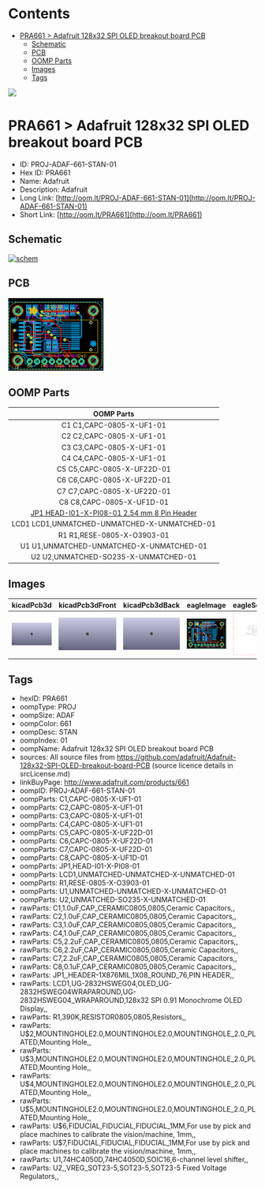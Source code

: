 



Contents
========

* [PRA661 > Adafruit 128x32 SPI OLED breakout board PCB](#pra661--adafruit-128x32-spi-oled-breakout-board-pcb)
	* [Schematic](#schematic)
	* [PCB](#pcb)
	* [OOMP Parts](#oomp-parts)
	* [Images](#images)
	* [Tags](#tags)
  
![][im]
# PRA661 > Adafruit 128x32 SPI OLED breakout board PCB

- ID: PROJ-ADAF-661-STAN-01
- Hex ID: PRA661
- Name: Adafruit
- Description: Adafruit
- Long Link: [http://oom.lt/PROJ-ADAF-661-STAN-01](http://oom.lt/PROJ-ADAF-661-STAN-01)
- Short Link: [http://oom.lt/PRA661](http://oom.lt/PRA661)

## Schematic
  
[![schem](eagleSchemImage.png)](eagleSchemImage.png)
## PCB
  
[![pcb](eagleImage.png)](eagleImage.png)
## OOMP Parts
  

|OOMP Parts|
| :---: |
|C1 C1,CAPC-0805-X-UF1-01|
|C2 C2,CAPC-0805-X-UF1-01|
|C3 C3,CAPC-0805-X-UF1-01|
|C4 C4,CAPC-0805-X-UF1-01|
|C5 C5,CAPC-0805-X-UF22D-01|
|C6 C6,CAPC-0805-X-UF22D-01|
|C7 C7,CAPC-0805-X-UF22D-01|
|C8 C8,CAPC-0805-X-UF1D-01|
|[JP1 HEAD-I01-X-PI08-01 2.54 mm 8 Pin Header](https://github.com/oomlout/oomlout_OOMP_parts/tree/main/HEAD-I01-X-PI08-01/)|
|LCD1 LCD1,UNMATCHED-UNMATCHED-X-UNMATCHED-01|
|R1 R1,RESE-0805-X-O3903-01|
|U1 U1,UNMATCHED-UNMATCHED-X-UNMATCHED-01|
|U2 U2,UNMATCHED-SO235-X-UNMATCHED-01|

## Images
  
  

|kicadPcb3d|kicadPcb3dFront|kicadPcb3dBack|eagleImage|eagleSchemImage|
| :---: | :---: | :---: | :---: | :---: |
|[![kicadPcb3d](kicadPcb3d_140.png)](kicadPcb3d.png)|[![kicadPcb3dFront](kicadPcb3dFront_140.png)](kicadPcb3dFront.png)|[![kicadPcb3dBack](kicadPcb3dBack_140.png)](kicadPcb3dBack.png)|[![eagleImage](eagleImage_140.png)](eagleImage.png)|[![eagleSchemImage](eagleSchemImage_140.png)](eagleSchemImage.png)|

## Tags

- hexID: PRA661
- oompType: PROJ
- oompSize: ADAF
- oompColor: 661
- oompDesc: STAN
- oompIndex: 01
- oompName: Adafruit 128x32 SPI OLED breakout board PCB
- sources: All source files from https://github.com/adafruit/Adafruit-128x32-SPI-OLED-breakout-board-PCB (source licence details in srcLicense.md)
- linkBuyPage: http://www.adafruit.com/products/661
- oompID: PROJ-ADAF-661-STAN-01
- oompParts: C1,CAPC-0805-X-UF1-01
- oompParts: C2,CAPC-0805-X-UF1-01
- oompParts: C3,CAPC-0805-X-UF1-01
- oompParts: C4,CAPC-0805-X-UF1-01
- oompParts: C5,CAPC-0805-X-UF22D-01
- oompParts: C6,CAPC-0805-X-UF22D-01
- oompParts: C7,CAPC-0805-X-UF22D-01
- oompParts: C8,CAPC-0805-X-UF1D-01
- oompParts: JP1,HEAD-I01-X-PI08-01
- oompParts: LCD1,UNMATCHED-UNMATCHED-X-UNMATCHED-01
- oompParts: R1,RESE-0805-X-O3903-01
- oompParts: U1,UNMATCHED-UNMATCHED-X-UNMATCHED-01
- oompParts: U2,UNMATCHED-SO235-X-UNMATCHED-01
- rawParts: C1,1.0uF,CAP_CERAMIC0805,0805,Ceramic Capacitors,,
- rawParts: C2,1.0uF,CAP_CERAMIC0805,0805,Ceramic Capacitors,,
- rawParts: C3,1.0uF,CAP_CERAMIC0805,0805,Ceramic Capacitors,,
- rawParts: C4,1.0uF,CAP_CERAMIC0805,0805,Ceramic Capacitors,,
- rawParts: C5,2.2uF,CAP_CERAMIC0805,0805,Ceramic Capacitors,,
- rawParts: C6,2.2uF,CAP_CERAMIC0805,0805,Ceramic Capacitors,,
- rawParts: C7,2.2uF,CAP_CERAMIC0805,0805,Ceramic Capacitors,,
- rawParts: C8,0.1uF,CAP_CERAMIC0805,0805,Ceramic Capacitors,,
- rawParts: JP1,,HEADER-1X876MIL,1X08_ROUND_76,PIN HEADER,,
- rawParts: LCD1,UG-2832HSWEG04,OLED_UG-2832HSWEG04WRAPAROUND,UG-2832HSWEG04_WRAPAROUND,128x32 SPI 0.91 Monochrome OLED Display,,
- rawParts: R1,390K,RESISTOR0805,0805,Resistors,,
- rawParts: U$2,MOUNTINGHOLE2.0,MOUNTINGHOLE2.0,MOUNTINGHOLE_2.0_PLATED,Mounting Hole,,
- rawParts: U$3,MOUNTINGHOLE2.0,MOUNTINGHOLE2.0,MOUNTINGHOLE_2.0_PLATED,Mounting Hole,,
- rawParts: U$4,MOUNTINGHOLE2.0,MOUNTINGHOLE2.0,MOUNTINGHOLE_2.0_PLATED,Mounting Hole,,
- rawParts: U$5,MOUNTINGHOLE2.0,MOUNTINGHOLE2.0,MOUNTINGHOLE_2.0_PLATED,Mounting Hole,,
- rawParts: U$6,FIDUCIAL,FIDUCIAL,FIDUCIAL_1MM,For use by pick and place machines to calibrate the vision/machine, 1mm,,
- rawParts: U$7,FIDUCIAL,FIDUCIAL,FIDUCIAL_1MM,For use by pick and place machines to calibrate the vision/machine, 1mm,,
- rawParts: U1,74HC4050D,74HC4050D,SOIC16,6-channel level shifter,,
- rawParts: U2,,VREG_SOT23-5,SOT23-5,SOT23-5 Fixed Voltage Regulators,,



[im]: kicadPcb3d_450.png
